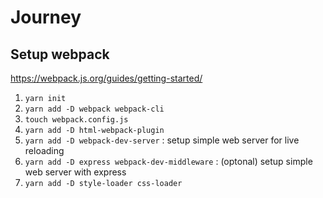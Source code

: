 # Journey

## Setup webpack
https://webpack.js.org/guides/getting-started/
1. `yarn init`
1. `yarn add -D webpack webpack-cli`
1. `touch webpack.config.js`
1. `yarn add -D html-webpack-plugin`
1. `yarn add -D webpack-dev-server` : setup simple web server for live reloading
1. `yarn add -D express webpack-dev-middleware` : (optonal) setup simple web server with express
1. `yarn add -D style-loader css-loader`
